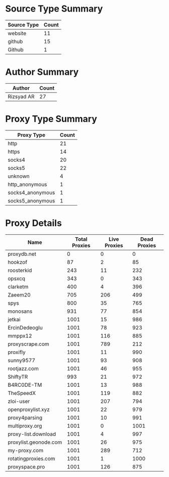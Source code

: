 # Source Type Summary

| Source Type | Count |
|-------------|-------|
| website | 11 |
| github | 15 |
| Github | 1 |


# Author Summary

| Author | Count |
|--------|-------|
| Rizsyad AR | 27 |


# Proxy Type Summary

| Proxy Type | Count |
|------------|-------|
| http | 21 |
| https | 14 |
| socks4 | 20 |
| socks5 | 22 |
| unknown | 4 |
| http_anonymous | 1 |
| socks4_anonymous | 1 |
| socks5_anonymous | 1 |


# Proxy Details

| Name | Total Proxies | Live Proxies | Dead Proxies |
|------|---------------|--------------|---------------|
| proxydb.net | 0 | 0 | 0 |
| hookzof | 87 | 2 | 85 |
| roosterkid | 243 | 11 | 232 |
| opsxcq | 343 | 0 | 343 |
| clarketm | 400 | 4 | 396 |
| Zaeem20 | 705 | 206 | 499 |
| spys | 800 | 35 | 765 |
| monosans | 931 | 77 | 854 |
| jetkai | 1001 | 15 | 986 |
| ErcinDedeoglu | 1001 | 78 | 923 |
| mmppx12 | 1001 | 116 | 885 |
| proxyscrape.com | 1001 | 789 | 212 |
| proxifly | 1001 | 11 | 990 |
| sunny9577 | 1001 | 93 | 908 |
| rootjazz.com | 1001 | 46 | 955 |
| ShiftyTR | 993 | 21 | 972 |
| B4RC0DE-TM | 1001 | 13 | 988 |
| TheSpeedX | 1001 | 119 | 882 |
| zloi-user | 1001 | 207 | 794 |
| openproxylist.xyz | 1001 | 22 | 979 |
| proxy4parsing | 1001 | 10 | 991 |
| multiproxy.org | 1001 | 0 | 1001 |
| proxy-list.download | 1001 | 4 | 997 |
| proxylist.geonode.com | 1001 | 26 | 975 |
| my-proxy.com | 1001 | 289 | 712 |
| rotatingproxies.com | 1001 | 1 | 1000 |
| proxyspace.pro | 1001 | 126 | 875 |
